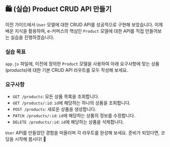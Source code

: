 ## 🛍️ (실습) Product CRUD API 만들기

이전 가이드에서 `User` 모델에 대한 CRUD API를 성공적으로 구현해 보았습니다. 이제 배운 지식을 활용하여, e-커머스의 핵심인 `Product` 모델에 대한 API를 직접 만들어보는 실습을 진행하겠습니다.

### 실습 목표

`app.js` 파일에, 이전에 정의한 `Product` 모델을 사용하여 아래 요구사항에 맞는 상품(products)에 대한 기본 CRUD API 라우트를 모두 작성해 보세요.

### **요구사항**

- `GET /products`: 모든 상품 목록을 조회합니다.
- `GET /products/:id`: `id`에 해당하는 하나의 상품을 조회합니다.
- `POST /products`: 새로운 상품을 생성합니다.
- `PATCH /products/:id`: `id`에 해당하는 상품의 정보를 수정합니다.
- `DELETE /products/:id`: `id`에 해당하는 상품을 삭제합니다.

`User` API를 만들었던 경험을 떠올리며 각 라우트를 완성해 보세요. 준비가 되었다면, 코딩을 시작해 봅시다! 🎉
